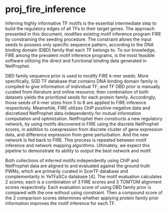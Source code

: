 # proj_fire_inference

Inferring highly informative TF motifs is the essential intermediate step to build the regulatory edges of all TFs to their target genes. The approach presented in this document, modifies existing motif inference program FIRE by constraining the seeding procedure. The constraint allows the input seeds to possess only specific sequence pattern, according to the DNA binding domain (DBD) family that each TF belongs to. To our knowledge, FIRE among the prevalent motif inference programs, is the most feasible software utilizing the direct and functional binding data generated in NetProphet.

DBD family sequence prior is used to modify FIRE k-mer seeds. More specifically, SGD TF database that contains DNA binding domain family is compiled to give information of individual TF; and TF DBD prior is manually curated from literature and online resource; then combination of both datasets yields the prioritized seeds for each protein family. Accordingly, those seeds of k-mer sizes from 5 to 8 are applied to FIRE inference respectively. Meanwhile, FIRE utilizes ChIP positive-negative data and discretized NetProphet data independently for mutual information computation and optimization. NetProphet then constructs a new regulatory network, by using motifs discovered in FIRE using the discrete NetProphet scores, in addition to coexpression from discrete cluster of gene expression data, and difference expression from gene perturbation. And the new network is fed back to FIRE. This process is repeated between motif inference and network mapping algorithms. Ultimately, we expect this pipeline to demonstrate its ability to output the best network and motif.

Both collections of inferred motifs independently using ChIP and NetProphet data are aligned to and evaluated against the ground truth PWMs, which are primarily curated in ScerTF database and complementarily in YeTFaSCo database [4]. The motif evaluation calculates 2 scores; each is a combination of 3 FIRE scores and 3 TOMTOM alignment scores respectively. Each evaluation score of using DBD family prior is compared with the one without using constraint. Then a compound score of the 2 comparison scores determines whether applying protein family prior information improves the motif inference for each TF.